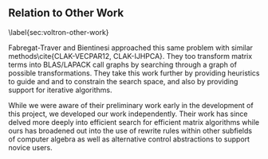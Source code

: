 Relation to Other Work
----------------------

\label{sec:voltron-other-work}

Fabregat-Traver and Bientinesi approached this same problem with similar
methods\cite{CLAK-VECPAR12, CLAK-IJHPCA}.  They too transform matrix terms
into BLAS/LAPACK call graphs by searching through a graph of possible
transformations.  They take this work further by providing heuristics to guide
and and to constrain the search space, and also by providing support for
iterative algorithms.

While we were aware of their preliminary work early in the development of this
project, we developed our work independently.  Their work has since delved more
deeply into efficient search for efficient matrix algorithms while ours has
broadened out into the use of rewrite rules within other subfields of computer
algebra as well as alternative control abstractions to support novice users.
